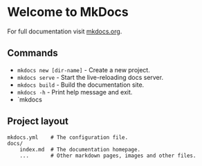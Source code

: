 # Welcome to MkDocs

For full documentation visit [mkdocs.org](https://www.mkdocs.org).

## Commands

* `mkdocs new [dir-name]` - Create a new project.
* `mkdocs serve` - Start the live-reloading docs server.
* `mkdocs build` - Build the documentation site.
* `mkdocs -h` - Print help message and exit.
* `mkdocs

## Project layout

    mkdocs.yml    # The configuration file.
    docs/
        index.md  # The documentation homepage.
        ...       # Other markdown pages, images and other files.
